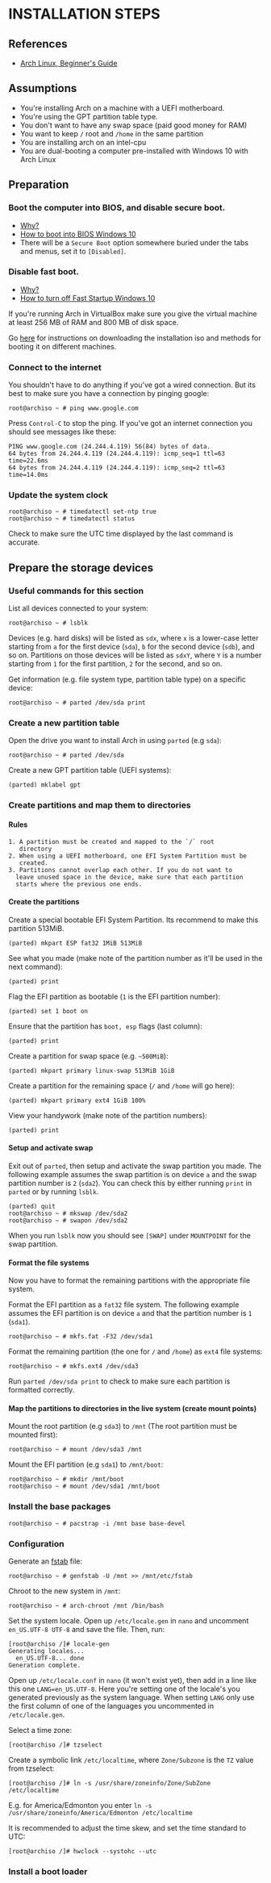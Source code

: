 # INSTALLATION STEPS

## References
  * [Arch Linux, Beginner's Guide](https://wiki.archlinux.org/index.php/Beginners%27_guide)

## Assumptions
  * You're installing Arch on a machine with a UEFI motherboard.
  * You're using the GPT partition table type.
  * You don't want to have any swap space (paid good money for RAM)
  * You want to keep `/` root and `/home` in the same partition
  * You are installing arch on an intel-cpu
  * You are dual-booting a computer pre-installed with Windows 10 with
    Arch Linux


## Preparation

### Boot the computer into BIOS, and disable secure boot.
  * [Why?](https://wiki.archlinux.org/index.php/Dual_boot_with_Windows#UEFI_Secure_Boot)
  * [How to boot into BIOS Windows 10](https://www.youtube.com/watch?v=UPIUkPGaGys)
  * There will be a `Secure Boot` option somewhere buried under the
    tabs and menus, set it to `[Disabled]`.

### Disable fast boot.
  * [Why?](https://wiki.archlinux.org/index.php/Dual_boot_with_Windows#Fast_Start-Up)
  * [How to turn off Fast Startup Windows 10](http://www.tenforums.com/tutorials/4189-fast-startup-turn-off-windows-10-a.html)

If you're running Arch in VirtualBox make sure you give the virtual
machine at least 256 MB of RAM and 800 MB of disk space.

Go
[here](https://wiki.archlinux.org/index.php/Category:Getting_and_installing_Arch)
for instructions on downloading the installation iso and methods for
booting it on different machines.

### Connect to the internet
You shouldn't have to do anything if you've got a wired
connection. But its best to make sure you have a connection by pinging
google:

```
root@archiso ~ # ping www.google.com
```

Press `Control-C` to stop the ping. If you've got an internet
connection you should see messages like these:

```
PING www.google.com (24.244.4.119) 56(84) bytes of data.
64 bytes from 24.244.4.119 (24.244.4.119): icmp_seq=1 ttl=63 time=22.6ms
64 bytes from 24.244.4.119 (24.244.4.119): icmp_seq=2 ttl=63 time=14.0ms
```

### Update the system clock

```
root@archiso ~ # timedatectl set-ntp true
root@archiso ~ # timedatectl status
```

Check to make sure the UTC time displayed by the last command is accurate.

## Prepare the storage devices

### Useful commands for this section

List all devices connected to your system:

```
root@archiso ~ # lsblk
```

Devices (e.g. hard disks) will be listed as `sdx`, where `x` is a
lower-case letter starting from `a` for the first device (`sda`), `b`
for the second device (`sdb`), and so on. Partitions on those devices
will be listed as `sdxY`, where `Y` is a number starting from `1` for
the first partition, `2` for the second, and so on.

Get information (e.g. file system type, partition table type) on a
specific device:

```
root@archiso ~ # parted /dev/sda print
```

### Create a new partition table

Open the drive you want to install Arch in using `parted` (e.g `sda`):

```
root@archiso ~ # parted /dev/sda
```

Create a new GPT partition table (UEFI systems):

```
(parted) mklabel gpt
```

### Create partitions and map them to directories

#### Rules
    1. A partition must be created and mapped to the `/` root
       directory
    2. When using a UEFI motherboard, one EFI System Partition must be
       created.
    3. Partitions cannot overlap each other. If you do not want to
      leave unused space in the device, make sure that each partition
      starts where the previous one ends.

#### Create the partitions

Create a special bootable EFI System Partition. Its recommend to make
this partition 513MiB.

```
(parted) mkpart ESP fat32 1MiB 513MiB
```

See what you made (make note of the partition number as it'll be used
in the next command):

```
(parted) print
```

Flag the EFI partition as bootable (`1` is the EFI partition number):

```
(parted) set 1 boot on
```

Ensure that the partition has `boot, esp` flags (last column):

```
(parted) print
```

Create a partition for swap space (e.g. `~500MiB`):

```
(parted) mkpart primary linux-swap 513MiB 1GiB
```

Create a partition for the remaining space (`/` and `/home` will go here):

```
(parted) mkpart primary ext4 1GiB 100%
```

View your handywork (make note of the partition numbers):

```
(parted) print
```
#### Setup and activate swap

Exit out of `parted`, then setup and activate the swap partition you
made. The following example assumes the swap partition is on device
`a` and the swap partition number is `2` (`sda2`). You can check this
by either running `print` in `parted` or by running `lsblk`.

```
(parted) quit
root@archiso ~ # mkswap /dev/sda2
root@archiso ~ # swapon /dev/sda2
```

When you run `lsblk` now you should see `[SWAP]` under `MOUNTPOINT`
for the swap partition.

#### Format the file systems

Now you have to format the remaining partitions with the appropriate
file system.

Format the EFI partition as a `fat32` file system. The following
example assumes the EFI partition is on device `a` and that the
partition number is `1` (`sda1`).

```
root@archiso ~ # mkfs.fat -F32 /dev/sda1
```

Format the remaining partition (the one for `/` and `/home`) as `ext4`
file systems:

```
root@archiso ~ # mkfs.ext4 /dev/sda3
```

Run `parted /dev/sda print` to check to make sure each partition is
formatted correctly.

#### Map the partitions to directories in the live system (create mount points)

Mount the root partition (e.g `sda3`) to `/mnt` (The root partition
must be mounted first):

```
root@archiso ~ # mount /dev/sda3 /mnt
```

Mount the EFI partition (e.g `sda1`) to `/mnt/boot`:

```
root@archiso ~ # mkdir /mnt/boot
root@archiso ~ # mount /dev/sda1 /mnt/boot
```


### Install the base packages

```
root@archiso ~ # pacstrap -i /mnt base base-devel
```

### Configuration

Generate an [fstab](https://wiki.archlinux.org/index.php/Fstab) file:

```
root@archiso ~ # genfstab -U /mnt >> /mnt/etc/fstab
```

Chroot to the new system in `/mnt`:

```
root@archiso ~ # arch-chroot /mnt /bin/bash
```

Set the system locale. Open up `/etc/locale.gen` in `nano` and uncomment
`en_US.UTF-8 UTF-8` and save the file. Then, run:

```
[root@archiso /]# locale-gen
Generating locales...
  en_US.UTF-8... done
Generation complete.
```

Open up `/etc/locale.conf` in `nano` (it won't exist yet), then add in
a line like this one `LANG=en_US.UTF-8`. Here you're setting one of the
locale's you generated previously as the system language. When setting
`LANG` only use the first column of one of the languages you
uncommented in `/etc/locale.gen`.

Select a time zone:

```
[root@archiso /]# tzselect
```

Create a symbolic link `/etc/localtime`, where `Zone/Subzone` is the `TZ` value from tzselect:

```
[root@archiso /]# ln -s /usr/share/zoneinfo/Zone/SubZone /etc/localtime
```

E.g. for America/Edmonton you enter `ln -s /usr/share/zoneinfo/America/Edmonton /etc/localtime`

It is recommended to adjust the time skew, and set the time standard to UTC:

```
[root@archiso /]# hwclock --systohc --utc
```

### Install a boot loader
